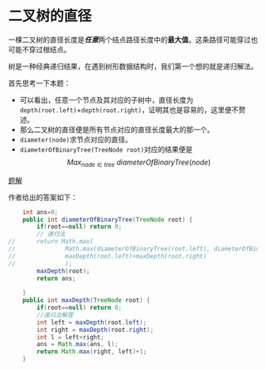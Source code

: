 # 二叉树的直径

一棵二叉树的直径长度是***任意***两个结点路径长度中的**最大值**。这条路径可能穿过也可能不穿过根结点。

树是一种经典递归结果，在遇到树形数据结构时，我们第一个想的就是递归解法。

首先思考一下本题：

- 可以看出，任意一个节点及其对应的子树中，直径长度为`depth(root.left)`+`depth(root.right)`，证明其也是容易的，这里便不赘述。
- 那么二叉树的直径便是所有节点对应的直径长度最大的那一个。
- `diameter(node)`求节点对应的直径。
- `diameterOfBinaryTree(TreeNode root)`对应的结果便是$$Max_{node\in{tree}} ~diameterOfBinaryTree(node)$$

[题解](https://leetcode-cn.com/problems/diameter-of-binary-tree/solution/er-cha-shu-de-zhi-jing-by-leetcode-solution/)

作者给出的答案如下：

```java
	int ans=0;
	public int diameterOfBinaryTree(TreeNode root) {
		if(root==null) return 0;
		// 递归法
//		return Math.max(
//				Math.max(diameterOfBinaryTree(root.left), diameterOfBinaryTree(root.right)),
//				maxDepth(root.left)+maxDepth(root.right)
//				);
		maxDepth(root);
		return ans;
		
    }
	public int maxDepth(TreeNode root) {
		if(root==null) return 0;
		//递归法解答
		int left = maxDepth(root.left);
		int right = maxDepth(root.right);
		int l = left+right;
		ans = Math.max(ans, l);
		return Math.max(right, left)+1;
    }
```

